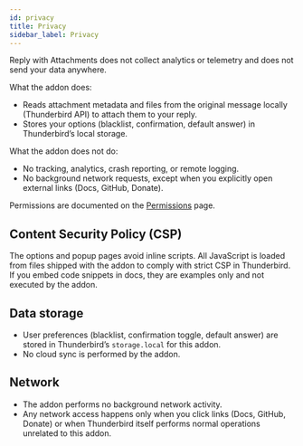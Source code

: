 ```yaml
---
id: privacy
title: Privacy
sidebar_label: Privacy
---
```


Reply with Attachments does not collect analytics or telemetry and does not send your data anywhere.

What the addon does:

- Reads attachment metadata and files from the original message locally (Thunderbird API) to attach them to your reply.
- Stores your options (blacklist, confirmation, default answer) in Thunderbird’s local storage.

What the addon does not do:

- No tracking, analytics, crash reporting, or remote logging.
- No background network requests, except when you explicitly open external links (Docs, GitHub, Donate).

Permissions are documented on the [Permissions](permissions) page.

## Content Security Policy (CSP)

The options and popup pages avoid inline scripts. All JavaScript is loaded from files shipped with the addon to comply with strict CSP in Thunderbird. If you embed code snippets in docs, they are examples only and not executed by the addon.

## Data storage

- User preferences (blacklist, confirmation toggle, default answer) are stored in Thunderbird’s `storage.local` for this addon.
- No cloud sync is performed by the addon.

## Network

- The addon performs no background network activity.
- Any network access happens only when you click links (Docs, GitHub, Donate) or when Thunderbird itself performs normal operations unrelated to this addon.
